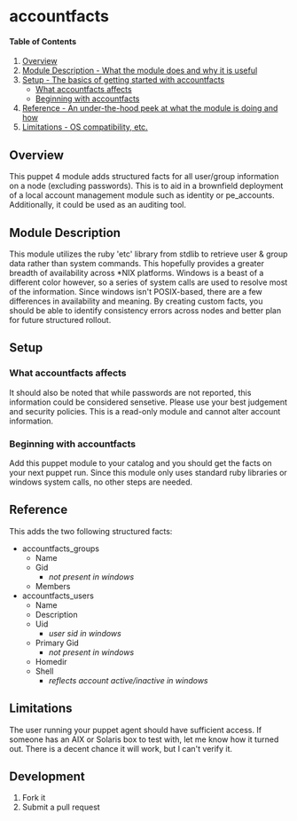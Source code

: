# accountfacts

#### Table of Contents

1. [Overview](#overview)
2. [Module Description - What the module does and why it is useful](#module-description)
3. [Setup - The basics of getting started with accountfacts](#setup)
    * [What accountfacts affects](#what-accountfacts-affects)
    * [Beginning with accountfacts](#beginning-with-accountfacts)
4. [Reference - An under-the-hood peek at what the module is doing and how](#reference)
5. [Limitations - OS compatibility, etc.](#limitations)

## Overview

This puppet 4 module adds structured facts for all user/group information on a node (excluding passwords).
This is to aid in a brownfield deployment of a local account management module such as identity or pe_accounts.
Additionally, it could be used as an auditing tool.

## Module Description

This module utilizes the ruby 'etc' library from stdlib to retrieve user & group data rather than system commands.
This hopefully provides a greater breadth of availability across *NIX platforms.
Windows is a beast of a different color however, so a series of system calls are used to resolve most of the information.  Since windows isn't POSIX-based, there are a few differences in availability and meaning.
By creating custom facts, you should be able to identify consistency errors across nodes and better plan for future structured rollout.

## Setup

### What accountfacts affects

It should also be noted that while passwords are not reported, this information could be considered sensetive.
Please use your best judgement and security policies.
This is a read-only module and cannot alter account information.

### Beginning with accountfacts

Add this puppet module to your catalog and you should get the facts on your next puppet run.
Since this module only uses standard ruby libraries or windows system calls, no other steps are needed.

## Reference

This adds the two following structured facts:

- accountfacts_groups
  - Name
  - Gid
    - *not present in windows*
  - Members
- accountfacts_users
  - Name
  - Description
  - Uid
    - *user sid in windows*
  - Primary Gid
    - *not present in windows*
  - Homedir
  - Shell
    - *reflects account active/inactive in windows*

## Limitations

The user running your puppet agent should have sufficient access.  If someone has an AIX or Solaris box to test with, let me know how it turned out.  There is a decent chance it will work, but I can't verify it.

## Development

1. Fork it
2. Submit a pull request
